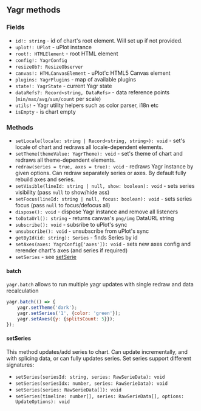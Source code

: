 ## Yagr methods

### Fields

-   `id!: string` - id of chart's root element. Will set up if not provided.
-   `uplot!: UPlot` - uPlot instance
-   `root!: HTMLElement` - root HTML element
-   `config!: YagrConfig`
-   `resizeOb?: ResizeObserver`
-   `canvas!: HTMLCanvasElement` - uPlot'c HTML5 Canvas element
-   `plugins: YagrPlugins` - map of available plugins
-   `state!: YagrState` - current Yagr state
-   `dataRefs?: Record<string, DataRefs>` - data reference points (`min/max/avg/sum/count` per scale)
-   `utils!` - Yagr utility helpers such as color parser, i18n etc
-   `isEmpty` - is chart empty

### Methods

-   `setLocale(locale: string | Record<string, string>): void` - set's locale of chart and redraws all locale-dependent elements.
-   `setTheme(themeValue: YagrTheme): void` - set's theme of chart and redraws all theme-dependent elements.
-   `redraw(series = true, axes = true): void` - redraws Yagr instance by given options. Can redraw separately series or axes. By default fully rebuild axes and series.
-   `setVisible(lineId: string | null, show: boolean): void` - sets series visibility (pass `null` to show/hide ass)
-   `setFocus(lineId: string | null, focus: boolean): void` - sets series focus (pass `null` to focus/defocus all)
-   `dispose(): void` - dispose Yagr instance and remove all listeners
-   `toDataUrl(): string` - returns canvas's `png/img` DataURL string
-   `subscribe(): void` - subsribe to uPlot's sync
-   `unsubscribe(): void` - unsubscribe from uPlot's sync
-   `getById(id: string): Series` - finds Series by id
-   `setAxes(axes: YagrConfig['axes']): void` - sets new axes config and rerender chart's axes (and series if required)
-   `setSeries` - see [setSerie](#setseries)

#### batch

`yagr.batch` allows to run multiple yagr updates with single redraw and data recalculation

```js
yagr.batch(() => {
    yagr.setTheme('dark');
    yagr.setSeries('1', {color: 'green'});
    yagr.setAxes({y: {splitsCount: 5}});
});
```

#### setSeries

This method updates/add series to chart. Can update incrementally, and with splicing data, or can fully updates series. Set series support different signatures:

-   `setSeries(seriesId: string, series: RawSerieData): void`
-   `setSeries(seriesIdx: number, series: RawSerieData): void`
-   `setSeries(series: RawSerieData[]): void`
-   `setSeries(timeline: number[], series: RawSerieData[], options: UpdateOptions): void`
